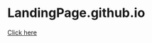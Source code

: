 # LandingPage.github.io
<a href="https://github.com/Abhikappana/LandingPage.github.io">Click here</a>
